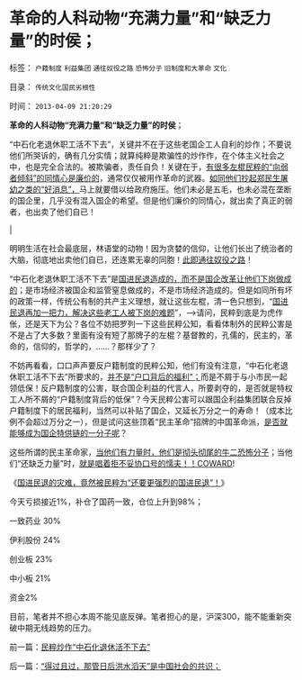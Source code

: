 # 革命的人科动物“充满力量”和“缺乏力量”的时侯；

标签： `户籍制度` `利益集团` `通往奴役之路` `恐怖分子` `旧制度和大革命` `文化` 

目录： `传统文化国民劣根性`

时间： `2013-04-09 21:20:29`

**革命的人科动物“充满力量”和“缺乏力量”的时侯**；

“中石化老退休职工活不下去”，关键并不在于这些老国企工人自利的炒作；不要说他们所哭诉的，确有几分实情；就算纯粹是欺骗性的炒作作，在个体主义社会之中，也是完全合法的。被欺骗者，责任自负！关键在于，[有很多左棍民粹的“向弱者倾斜”的同情心是廉价的](../../../2009/9/3/穷穷相报何时了！弱者知多少！.md)，通常仅仅被用作革命的武器。[如同他们抄起郑民生屠幼之类的“好消息”，](../../../2012/2/9/为什么郑民生屠幼会得到革命分子的广泛同情？.md)马上就要借以给政府施压。他们未必是五毛，也未必混在垄断的国企里，几乎没有混入国企的希望。但是他们廉价的同情心，就出卖了真正的弱者，也出卖了他们自已！

|

明明生活在社会最底层，林语堂的动物！因为贪婪的信仰，让他们长出了统治者的大脑，彻底地出卖他们自已，还连累无辜的同胞！[此即通往奴役之路](../../../2012/1/14/charter型特权经济，通往奴役之路的全景图.md)！

“中石化老退休职工活不下去”是[国进民退造成的，而不是国企改革让他们下岗做成的](../../../2011/11/6/糊里糊涂地闹民主，不如摸着石头过河！.md)；是市场经济被国企和监管窒息做成的，不是市场经济造成的。但是如同所有坏的政策一样，传统公有制的共产主义理想，就让这些左棍，清一色只想到，“[国进民退再加一把力，解决这些老工人被下岗的难题](../../../2011/11/6/糊里糊涂地闹民主，不如摸着石头过河！.md)”，——>请问，民粹到底是为虎作伥，还是天下为公？各位不妨把罗列一下这些民粹公知，看看体制外的民粹公害是不是占了大多数？里面有没有短了那牌子的左棍？基督教的，孔儒的，民主的，革命的，信仰的，哲学的，……？那样少了？

不妨再看看，口口声声要反户籍制度的民粹公知，他们有没有注意，“中石化老退休职工活不下去”所要求的，[并不是“户口背后的福利”；](../../../2012/2/1/剥夺户口背后的税后福利，不如剥离福利背后的政府；.md)而是不屑于与小市民一起领低保！反户籍制度的公害，联合国企利益的代言人，所要剥夺的，是否就是特权工人所不屑的“户籍制度背后的低保”？今天民粹公害可以跟国企利益集团联合反掉户籍制度下的居民福利，当然可以补贴了国企，又延长万分之一的寿命！（成本比例不会超过万分之一），但是试问这些顶着“民主革命”招牌的中国革命派，[是否就能够成为国企特供链的一分子呢](../../../2013/3/9/反腐败是想当然的“开源，节流”，终将退化为黄宗羲定律.md)？

这些所谓的民主革命家，[当他们有力量时，他们是彻头彻尾的牛二恐怖分子](../../../2009/10/13/小农意识仇富牛二历史命运.md)；当他们“还缺乏力量”时，[就是唱着拒不妥协口号的懦夫！！COWARD](../../../2013/4/8/喊着不可妥协的革命口号的懦夫!Coward和传教士.md)!

《[国进民退的灾难，竟然被民粹为“还要更强烈的国进民退”！](../../../2013/4/9/民粹炒作“中石化退休活不下去”.md)》

今天亏损接近1%，补仓了国药一致，仓位上升到98%；

一致药业 30%

伊利股份 24%

创业板 23%

中小板 21%

资金2%

目前，笔者并不担心本周不能见底反弹。笔者担心的是，沪深300，能不能重新突破中期无线趋势的压力。



前一篇：[民粹炒作“中石化退休活不下去”](../../../2013/4/9/民粹炒作“中石化退休活不下去”.md)

后一篇：[“得过且过，那管日后洪水滔天”是中国社会的共识；](../../../2013/4/10/“得过且过，那管日后洪水滔天”是中国社会的共识；.md)